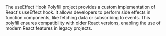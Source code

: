 The useEffect Hook Polyfill project provides a custom implementation of React's useEffect hook. It allows developers to perform side effects in function components, like fetching data or subscribing to events. This polyfill ensures compatibility with older React versions, enabling the use of modern React features in legacy projects.
